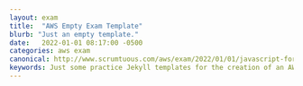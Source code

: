 ```yaml
---
layout: exam
title:  "AWS Empty Exam Template"
blurb: "Just an empty template."
date:   2022-01-01 08:17:00 -0500
categories: aws exam
canonical: http://www.scrumtuous.com/aws/exam/2022/01/01/javascript-for-aws-practitioner.html
keywords: Just some practice Jekyll templates for the creation of an AWS certification exam site.
---
```


<div id="root" data-name="Blog Exam" data-param='{ "quid" : { "$in" : [81,82,83,84,85,86,87,88,89,90,101,111,114,119,121] } }'></div>
